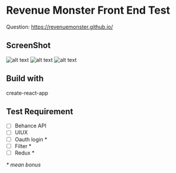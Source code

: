 # Revenue Monster Front End Test
Question: https://revenuemonster.github.io/

## ScreenShot
![alt text](https://i.ibb.co/pyFHLjV/Screenshot-2019-04-28-at-2-06-25-PM.png "Project Page")
![alt text](https://i.ibb.co/K6xQ7hX/Screenshot-2019-04-28-at-2-06-14-PM.png "Colelction Page")
![alt text](https://i.ibb.co/t3nT28w/Screenshot-2019-04-28-at-2-05-39-PM.png "User Page")

## Build with
create-react-app

## Test Requirement
- [ ] Behance API
- [ ] UIUX
- [ ] Oauth login *
- [ ] Filter *
- [ ] Redux *

_* mean bonus_
